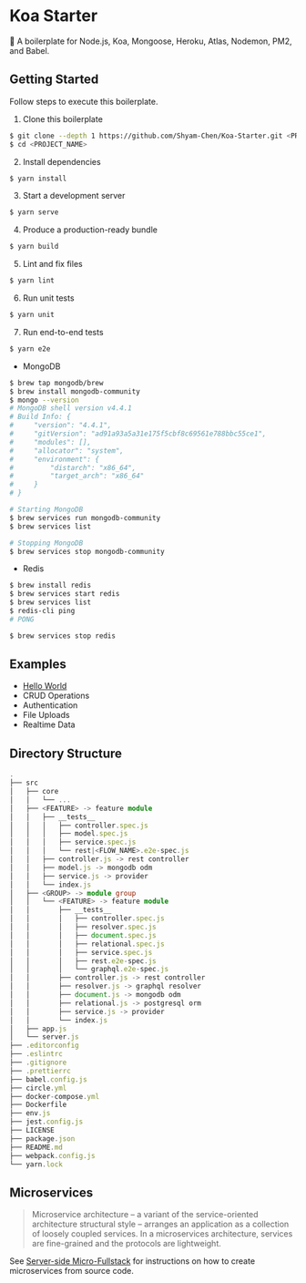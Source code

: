 # Koa Starter

:egg: A boilerplate for Node.js, Koa, Mongoose, Heroku, Atlas, Nodemon, PM2, and Babel.

## Getting Started

Follow steps to execute this boilerplate.

1. Clone this boilerplate

```bash
$ git clone --depth 1 https://github.com/Shyam-Chen/Koa-Starter.git <PROJECT_NAME>
$ cd <PROJECT_NAME>
```

2. Install dependencies

```bash
$ yarn install
```

3. Start a development server

```bash
$ yarn serve
```

4. Produce a production-ready bundle

```bash
$ yarn build
```

5. Lint and fix files

```bash
$ yarn lint
```

6. Run unit tests

```bash
$ yarn unit
```

7. Run end-to-end tests

```sh
$ yarn e2e
```

- MongoDB

```sh
$ brew tap mongodb/brew
$ brew install mongodb-community
$ mongo --version
# MongoDB shell version v4.4.1
# Build Info: {
#     "version": "4.4.1",
#     "gitVersion": "ad91a93a5a31e175f5cbf8c69561e788bbc55ce1",
#     "modules": [],
#     "allocator": "system",
#     "environment": {
#         "distarch": "x86_64",
#         "target_arch": "x86_64"
#     }
# }

# Starting MongoDB
$ brew services run mongodb-community
$ brew services list

# Stopping MongoDB
$ brew services stop mongodb-community
```

- Redis

```sh
$ brew install redis
$ brew services start redis
$ brew services list
$ redis-cli ping
# PONG

$ brew services stop redis
```

## Examples

- [Hello World](./src/hello-world)
- CRUD Operations
- Authentication
- File Uploads
- Realtime Data

## Directory Structure

```ts
.
├── src
│   ├── core
│   │   └── ...
│   ├── <FEATURE> -> feature module
│   │   ├── __tests__
│   │   │   ├── controller.spec.js
│   │   │   ├── model.spec.js
│   │   │   ├── service.spec.js
│   │   │   └── rest|<FLOW_NAME>.e2e-spec.js
│   │   ├── controller.js -> rest controller
│   │   ├── model.js -> mongodb odm
│   │   ├── service.js -> provider
│   │   └── index.js
│   ├── <GROUP> -> module group
│   │   └── <FEATURE> -> feature module
│   │       ├── __tests__
│   │       │   ├── controller.spec.js
│   │       │   ├── resolver.spec.js
│   │       │   ├── document.spec.js
│   │       │   ├── relational.spec.js
│   │       │   ├── service.spec.js
│   │       │   ├── rest.e2e-spec.js
│   │       │   └── graphql.e2e-spec.js
│   │       ├── controller.js -> rest controller
│   │       ├── resolver.js -> graphql resolver
│   │       ├── document.js -> mongodb odm
│   │       ├── relational.js -> postgresql orm
│   │       ├── service.js -> provider
│   │       └── index.js
│   ├── app.js
│   └── server.js
├── .editorconfig
├── .eslintrc
├── .gitignore
├── .prettierrc
├── babel.config.js
├── circle.yml
├── docker-compose.yml
├── Dockerfile
├── env.js
├── jest.config.js
├── LICENSE
├── package.json
├── README.md
├── webpack.config.js
└── yarn.lock
```

## Microservices

> Microservice architecture – a variant of the service-oriented architecture structural style – arranges an application as a collection of loosely coupled services. In a microservices architecture, services are fine-grained and the protocols are lightweight.

See [Server-side Micro-Fullstack](https://github.com/Shyam-Chen/Micro-Fullstack/tree/master/mbe) for instructions on how to create microservices from source code.
